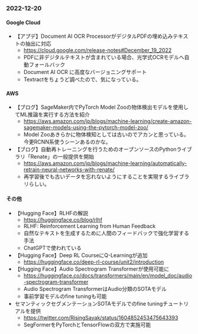
### 2022-12-20

#### Google Cloud

- 【アプデ】Document AI OCR ProcessorがデジタルPDFの埋め込みテキストの抽出に対応
  - https://cloud.google.com/release-notes#December_19_2022
  - PDFに非デジタルテキストが含まれている場合、光学式OCRモデルへ自動フォールバック
  - Document AI OCR に高度なバージョニングサポート
  - Textractをちょうど調べたので、気になっている。 

#### AWS

- 【ブログ】SageMaker内でPyTorch Model Zooの物体検出モデルを使用してML推論を実行する方法を紹介
  - https://aws.amazon.com/jp/blogs/machine-learning/create-amazon-sagemaker-models-using-the-pytorch-model-zoo/
  - Model Zooあきらかに物体検知としては古いのでアカンと思っている。今更RCNN系使うシーンあるのかな。
- 【ブログ】自動再トレーニングを行うためのオープンソースのPythonライブラリ「Renate」の一般提供を開始
  - https://aws.amazon.com/jp/blogs/machine-learning/automatically-retrain-neural-networks-with-renate/
  - 再学習後でも古いデータを忘れないようにすることを実現するライブラリらしい。

#### その他

- 【Hugging Face】RLHFの解説
  - https://huggingface.co/blog/rlhf
  - RLHF: Reinforcement Learning from Human Feedback
  - 自然なテキストを生成するために人間のフィードバックで強化学習する手法
  - ChatGPTで使われている
- 【Hugging Face】Deep RL CourseにQ-Learningが追加
  - https://huggingface.co/deep-rl-course/unit2/introduction
- 【Hugging Face】Audio Spectrogram Transformerが使用可能に
  - https://huggingface.co/docs/transformers/main/en/model_doc/audio-spectrogram-transformer
  - Audio Spectrogram TransformerはAudio分類のSOTAモデル
  - 事前学習モデルのfine tuningも可能
- セマンティックセグメンテーションSOTAモデルでのfine tuningチュートリアルを提供
  - https://twitter.com/RisingSayak/status/1604852453475643393
  - SegFormerをPyTorchとTensorFlowの双方で実施可能